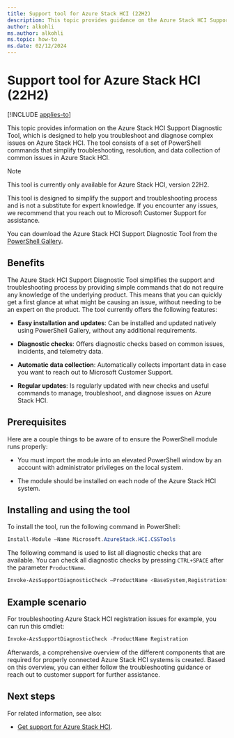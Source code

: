 ```yaml
---
title: Support tool for Azure Stack HCI (22H2)
description: This topic provides guidance on the Azure Stack HCI Support Diagnostic Tool for Azure Stack HCI, version 22H2.
author: alkohli
ms.author: alkohli
ms.topic: how-to
ms.date: 02/12/2024
---
```


# Support tool for Azure Stack HCI (22H2)

[!INCLUDE [applies-to](../../includes/hci-applies-to-22h2.md)]

This topic provides information on the Azure Stack HCI Support Diagnostic Tool, which is designed to help you troubleshoot and diagnose complex issues on Azure Stack HCI. The tool consists of a set of PowerShell commands that simplify troubleshooting, resolution, and data collection of common issues in Azure Stack HCI.

> [!NOTE]
> This tool is currently only available for Azure Stack HCI, version 22H2.

This tool is designed to simplify the support and troubleshooting process and is not a substitute for expert knowledge. If you encounter any issues, we recommend that you reach out to Microsoft Customer Support for assistance.

You can download the Azure Stack HCI Support Diagnostic Tool from the [PowerShell Gallery](https://www.powershellgallery.com/packages?q=hci).

## Benefits

The Azure Stack HCI Support Diagnostic Tool simplifies the support and troubleshooting process by providing simple commands that do not require any knowledge of the underlying product. This means that you can quickly get a first glance at what might be causing an issue, without needing to be an expert on the product. The tool currently offers the following features:

- **Easy installation and updates**: Can be installed and updated natively using PowerShell Gallery, without any additional requirements.

- **Diagnostic checks**: Offers diagnostic checks based on common issues, incidents, and telemetry data.

- **Automatic data collection**: Automatically collects important data in case you want to reach out to Microsoft Customer Support.

- **Regular updates**: Is regularly updated with new checks and useful commands to manage, troubleshoot, and diagnose issues on Azure Stack HCI.

## Prerequisites

Here are a couple things to be aware of to ensure the PowerShell module runs properly:

- You must import the module into an elevated PowerShell window by an account with administrator privileges on the local system.

- The module should be installed on each node of the Azure Stack HCI system.

## Installing and using the tool

To install the tool, run the following command in PowerShell:

```powershell
Install-Module –Name Microsoft.AzureStack.HCI.CSSTools
```

The following command is used to list all diagnostic checks that are available. You can check all diagnostic checks by pressing `CTRL+SPACE` after the parameter `ProductName`.

```powershell
Invoke-AzsSupportDiagnosticCheck –ProductName <BaseSystem,Registration>
```

## Example scenario

For troubleshooting Azure Stack HCI registration issues for example, you can run this cmdlet:

```powershell
Invoke-AzsSupportDiagnosticCheck -ProductName Registration
```

Afterwards, a comprehensive overview of the different components that are required for properly connected Azure Stack HCI systems is created. Based on this overview, you can either follow the troubleshooting guidance or reach out to customer support for further assistance.

## Next steps

For related information, see also:

- [Get support for Azure Stack HCI](get-support.md).
